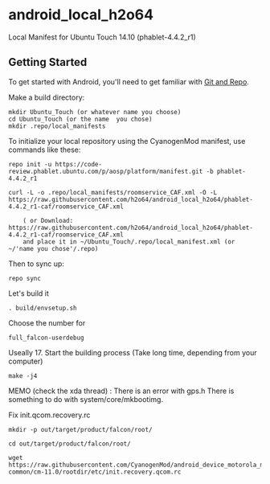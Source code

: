 android_local_h2o64
===================

Local Manifest for Ubuntu Touch 14.10 (phablet-4.4.2_r1)

Getting Started
---------------

To get started with Android, you'll need to get
familiar with [Git and Repo](http://source.android.com/download/using-repo).

Make a build directory:

	mkdir Ubuntu_Touch (or whatever name you choose)
	cd Ubuntu_Touch (or the name  you chose)
	mkdir .repo/local_manifests

To initialize your local repository using the CyanogenMod manifest, use commands like these:

    repo init -u https://code-review.phablet.ubuntu.com/p/aosp/platform/manifest.git -b phablet-4.4.2_r1

    curl -L -o .repo/local_manifests/roomservice_CAF.xml -O -L https://raw.githubusercontent.com/h2o64/android_local_h2o64/phablet-4.4.2_r1-caf/roomservice_CAF.xml
 
    	( or Download: https://raw.githubusercontent.com/h2o64/android_local_h2o64/phablet-4.4.2_r1-caf/roomservice_CAF.xml
		and place it in ~/Ubuntu_Touch/.repo/local_manifest.xml (or ~/'name you chose'/.repo)

Then to sync up:

    repo sync

Let's build it

    . build/envsetup.sh

Choose the number for

    full_falcon-userdebug

Useally 17.
Start the building process (Take long time, depending from your computer)

    make -j4

MEMO (check the xda thread) : 
There is an error with gps.h
There is something to do with system/core/mkbootimg.

Fix init.qcom.recovery.rc

    mkdir -p out/target/product/falcon/root/

    cd out/target/product/falcon/root/

    wget https://raw.githubusercontent.com/CyanogenMod/android_device_motorola_msm8226-common/cm-11.0/rootdir/etc/init.recovery.qcom.rc
